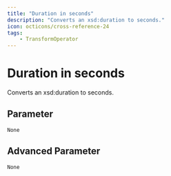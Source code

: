 ```yaml
---
title: "Duration in seconds"
description: "Converts an xsd:duration to seconds."
icon: octicons/cross-reference-24
tags: 
    - TransformOperator
---
```

# Duration in seconds
<!-- This file was generated - DO NOT CHANGE IT MANUALLY -->



Converts an xsd:duration to seconds.


## Parameter

`None`

## Advanced Parameter

`None`